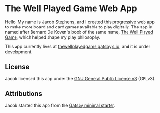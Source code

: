 # The Well Played Game Web App

Hello! My name is Jacob Stephens, and I created this progressive web app to make more board and card games available to play digitally. The app is named after Bernard De Koven's book of the same name, [The Well Played Game](https://mitpress.mit.edu/books/well-played-game), which helped shape my play philosophy.

This app currently lives at [thewellplayedgame.gatsbyjs.io](https://thewellplayedgame.gatsbyjs.io), and it is under development.

## License
Jacob licensed this app under the [GNU General Public License v3](https://www.gnu.org/licenses/quick-guide-gplv3.html) (GPLv3). 

## Attributions
Jacob started this app from the [Gatsby minimal starter](https://www.gatsbyjs.com/plugins/gatsby-starter-plugin/?=minimal%20starter).